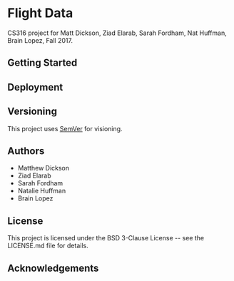 # Flight Data
CS316 project for Matt Dickson, Ziad Elarab, Sarah Fordham, Nat Huffman, Brain Lopez, Fall 2017.

## Getting Started


## Deployment


## Versioning

This project uses [SemVer](http://semver.org) for visioning.

## Authors

* Matthew Dickson
* Ziad Elarab
* Sarah Fordham
* Natalie Huffman
* Brain Lopez

## License

This project is licensed under the BSD 3-Clause License -- see the LICENSE.md file for details.

## Acknowledgements

